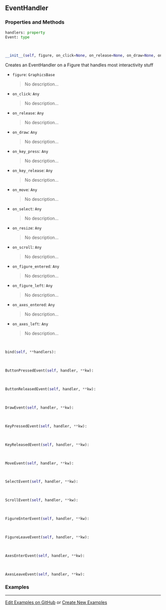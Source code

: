 ## <a id="McUtils.Plots.Interactive.EventHandler">EventHandler</a>


### Properties and Methods
```python
handlers: property
Event: type
```
<a id="McUtils.Plots.Interactive.EventHandler.__init__">&nbsp;</a>
```python
__init__(self, figure, on_click=None, on_release=None, on_draw=None, on_key_press=None, on_key_release=None, on_move=None, on_select=None, on_resize=None, on_scroll=None, on_figure_entered=None, on_figure_left=None, on_axes_entered=None, on_axes_left=None): 
```
Creates an EventHandler on a Figure that handles most interactivity stuff
- `figure`: `GraphicsBase`
    >No description...
- `on_click`: `Any`
    >No description...
- `on_release`: `Any`
    >No description...
- `on_draw`: `Any`
    >No description...
- `on_key_press`: `Any`
    >No description...
- `on_key_release`: `Any`
    >No description...
- `on_move`: `Any`
    >No description...
- `on_select`: `Any`
    >No description...
- `on_resize`: `Any`
    >No description...
- `on_scroll`: `Any`
    >No description...
- `on_figure_entered`: `Any`
    >No description...
- `on_figure_left`: `Any`
    >No description...
- `on_axes_entered`: `Any`
    >No description...
- `on_axes_left`: `Any`
    >No description...

<a id="McUtils.Plots.Interactive.EventHandler.bind">&nbsp;</a>
```python
bind(self, **handlers): 
```

<a id="McUtils.Plots.Interactive.EventHandler.ButtonPressedEvent">&nbsp;</a>
```python
ButtonPressedEvent(self, handler, **kw): 
```

<a id="McUtils.Plots.Interactive.EventHandler.ButtonReleasedEvent">&nbsp;</a>
```python
ButtonReleasedEvent(self, handler, **kw): 
```

<a id="McUtils.Plots.Interactive.EventHandler.DrawEvent">&nbsp;</a>
```python
DrawEvent(self, handler, **kw): 
```

<a id="McUtils.Plots.Interactive.EventHandler.KeyPressedEvent">&nbsp;</a>
```python
KeyPressedEvent(self, handler, **kw): 
```

<a id="McUtils.Plots.Interactive.EventHandler.KeyReleasedEvent">&nbsp;</a>
```python
KeyReleasedEvent(self, handler, **kw): 
```

<a id="McUtils.Plots.Interactive.EventHandler.MoveEvent">&nbsp;</a>
```python
MoveEvent(self, handler, **kw): 
```

<a id="McUtils.Plots.Interactive.EventHandler.SelectEvent">&nbsp;</a>
```python
SelectEvent(self, handler, **kw): 
```

<a id="McUtils.Plots.Interactive.EventHandler.ScrollEvent">&nbsp;</a>
```python
ScrollEvent(self, handler, **kw): 
```

<a id="McUtils.Plots.Interactive.EventHandler.FigureEnterEvent">&nbsp;</a>
```python
FigureEnterEvent(self, handler, **kw): 
```

<a id="McUtils.Plots.Interactive.EventHandler.FigureLeaveEvent">&nbsp;</a>
```python
FigureLeaveEvent(self, handler, **kw): 
```

<a id="McUtils.Plots.Interactive.EventHandler.AxesEnterEvent">&nbsp;</a>
```python
AxesEnterEvent(self, handler, **kw): 
```

<a id="McUtils.Plots.Interactive.EventHandler.AxesLeaveEvent">&nbsp;</a>
```python
AxesLeaveEvent(self, handler, **kw): 
```

### Examples


___

[Edit Examples on GitHub](https://github.com/McCoyGroup/References/edit/gh-pages/Documentation/examples/McUtils/Plots/Interactive/EventHandler.md) or 
[Create New Examples](https://github.com/McCoyGroup/References/new/gh-pages/?filename=Documentation/examples/McUtils/Plots/Interactive/EventHandler.md)